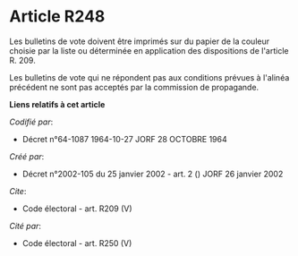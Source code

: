 # Article R248

Les bulletins de vote doivent être imprimés sur du papier de la couleur choisie par la liste ou déterminée en application des
dispositions de l'article R. 209.

Les bulletins de vote qui ne répondent pas aux conditions prévues à l'alinéa précédent ne sont pas acceptés par la commission
de propagande.

**Liens relatifs à cet article**

_Codifié par_:

  - Décret n°64-1087 1964-10-27 JORF 28 OCTOBRE 1964

_Créé par_:

  - Décret n°2002-105 du 25 janvier 2002 - art. 2 () JORF 26 janvier 2002

_Cite_:

  - Code électoral - art. R209 (V)

_Cité par_:

  - Code électoral - art. R250 (V)
